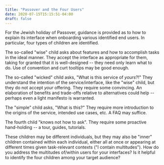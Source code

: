 ```yaml
---
title: "Passover and the Four Users"
date: 2020-07-15T15:15:51-04:00
draft: false
---
```


For the Jewish holiday of Passover, guidance is provided as to how to explain its interface
when onboarding various identified end users. In particular, four types of children are identified.

The so-called "wise" child asks about features and how to accomplish tasks in the ideal manner.
They accept the interface as appropriate for them, taking for granted that it is well-designed -- they
need only learn what to do. Use of convention and curt tooltips may be good enough.

The so-called "wicked" child asks, "What is this service of *yours*?!" They understand the intention
of the service/interface, like the "wise" child, but they do not accept *your* offering.
They require some convincing. An elaboration of benefits and trade-offs relative to alternatives could help
 -- perhaps even a light manifesto is warranted.

The "simple" child asks, "What is this?" They require more introduction to the origins of the service,
intended use cases, etc. A FAQ may suffice.

The fourth child "knows not how to ask". They require some proactive hand-holding -- a tour, guides, tutorials.

These children may be different individuals, but they may also be "inner" children contained within each individual,
either all at once or appearing at different times given task-relevant contexts ("I contain multitudes").
How do you address the multitudes of/within users for your interfaces? Is it helpful to identify the four
 children among your target audience? 